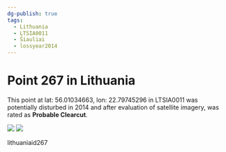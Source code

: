 ```yaml
---
dg-publish: true
tags:
  - Lithuania
  - LTSIA0011
  - Šiauliai
  - lossyear2014
---
```


# Point 267 in Lithuania

This point at lat: 56.01034663, lon: 22.79745296 in LTSIA0011 was potentially disturbed in 2014 and after evaluation of satellite imagery, was rated as **Probable Clearcut**.

<div class='juxtapose' data-showcredits='false'>
<img src='https://baserow-backend-production20240528124524339000000001.s3.amazonaws.com/user_files/Fa54RGgEzNHfVcgYzMOuOlGjohSwNubd_32f32b0f48afe787a6a49d38d89bc883d1af4b4b0222f89368e9213d625b26ee.png' data-label='August 2013' />
<img src='https://baserow-backend-production20240528124524339000000001.s3.amazonaws.com/user_files/ID0Qtd7TmyHxjOuYwOOrZZ7D2uZb6Xb6_1d20e57a6bf28f94da026db0dc821f59b586a2d58f0c3d61db3e9b412160bf84.png' data-label='April 2022' />
</div>

lithuaniaid267